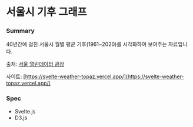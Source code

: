 # 서울시 기후 그래프

### Summary

40년간에 걸친 서울시 월별 평균 기후(1961~2020)를 시각화하여 보여주는 자료입니다.

출처: [서울 열린데이터 광장](https://data.seoul.go.kr/)


사이트: [https://svelte-weather-topaz.vercel.app/](https://svelte-weather-topaz.vercel.app/)


### Spec

- Svelte.js
- D3.js

